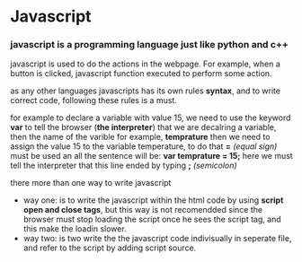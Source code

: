 # Javascript
### javascript is a programming language just like python and c++
javascript is used to do the actions in the webpage. For example, when a button is clicked, javascript function executed 
to perform some action.
<br>

as any other languages javascripts has its own rules **syntax**, and to write correct code, following these rules is a must.
<br>

for example to declare a variable with value 15, we need to use the keyword **var** to tell the browser (**the interpreter**) that
we are decalring a variable, then the name of the varible for example, **temprature** then we need to assign the value 15 to the variable temperature, to do that **=** *(equal sign)* must be used an all the sentence will be: **var temprature = 15;**
here we must tell the interpreter that this line ended by typing **;** *(semicolon)*
<br>

there more than one way to write javascript
* way one: is to write the javascript within the html code by using **script open and close tags**, but this way is not 
recomendded since the browser must stop loading the script once he sees the script tag, and this make the loadin slower.
* way two: is two write the the javascript code indivisually in seperate file, and refer to the script by adding script source.

